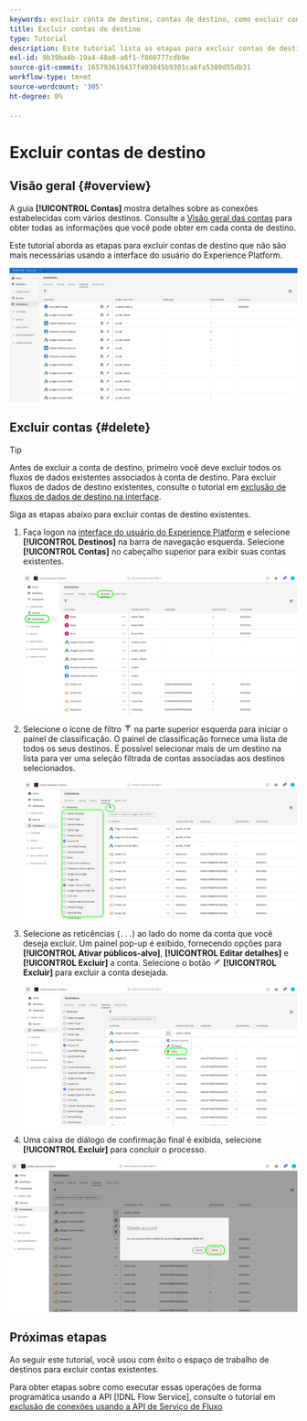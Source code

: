 ```yaml
---
keywords: excluir conta de destino, contas de destino, como excluir contas
title: Excluir contas de destino
type: Tutorial
description: Este tutorial lista as etapas para excluir contas de destino na interface do usuário do Adobe Experience Platform
exl-id: 9b39ba4b-19a4-48a8-a6f1-f860777cdb9e
source-git-commit: 165793619437f403045b9301ca6fa5389d55db31
workflow-type: tm+mt
source-wordcount: '305'
ht-degree: 0%

---
```


# Excluir contas de destino

## Visão geral {#overview}

A guia **[!UICONTROL Contas]** mostra detalhes sobre as conexões estabelecidas com vários destinos. Consulte a [Visão geral das contas](../ui/destinations-workspace.md#accounts) para obter todas as informações que você pode obter em cada conta de destino.

Este tutorial aborda as etapas para excluir contas de destino que não são mais necessárias usando a interface do usuário do Experience Platform.

![Guia Contas](../assets/ui/update-accounts/destination-accounts.png)

## Excluir contas {#delete}

>[!TIP]
>
>Antes de excluir a conta de destino, primeiro você deve excluir todos os fluxos de dados existentes associados à conta de destino. Para excluir fluxos de dados de destino existentes, consulte o tutorial em [exclusão de fluxos de dados de destino na interface](./delete-destinations.md).

Siga as etapas abaixo para excluir contas de destino existentes.

1. Faça logon na [interface do usuário do Experience Platform](https://platform.adobe.com/) e selecione **[!UICONTROL Destinos]** na barra de navegação esquerda. Selecione **[!UICONTROL Contas]** no cabeçalho superior para exibir suas contas existentes.

   ![Guia Contas](../assets/ui/delete-accounts/accounts-tab.png)

2. Selecione o ícone de filtro ![Ícone de filtro](../assets/ui/update-accounts/filter.png) na parte superior esquerda para iniciar o painel de classificação. O painel de classificação fornece uma lista de todos os seus destinos. É possível selecionar mais de um destino na lista para ver uma seleção filtrada de contas associadas aos destinos selecionados.

   ![Filtrar destinos](../assets/ui/delete-accounts/filter-accounts.png)

3. Selecione as reticências (`...`) ao lado do nome da conta que você deseja excluir. Um painel pop-up é exibido, fornecendo opções para **[!UICONTROL Ativar públicos-alvo]**, **[!UICONTROL Editar detalhes]** e **[!UICONTROL Excluir]** a conta. Selecione o botão ![Excluir](../assets/ui/workspace/pencil-icon.png) **[!UICONTROL Excluir]** para excluir a conta desejada.

   ![Excluir conta de destino](../assets/ui/delete-accounts/delete-accounts.png)

4. Uma caixa de diálogo de confirmação final é exibida, selecione **[!UICONTROL Excluir]** para concluir o processo.

![Confirmar exclusão da conta](../assets/ui/delete-accounts/confirm-account-deletion.png)

## Próximas etapas

Ao seguir este tutorial, você usou com êxito o espaço de trabalho de destinos para excluir contas existentes.

Para obter etapas sobre como executar essas operações de forma programática usando a API [!DNL Flow Service], consulte o tutorial em [exclusão de conexões usando a API de Serviço de Fluxo](../api/delete-destination-account.md)
